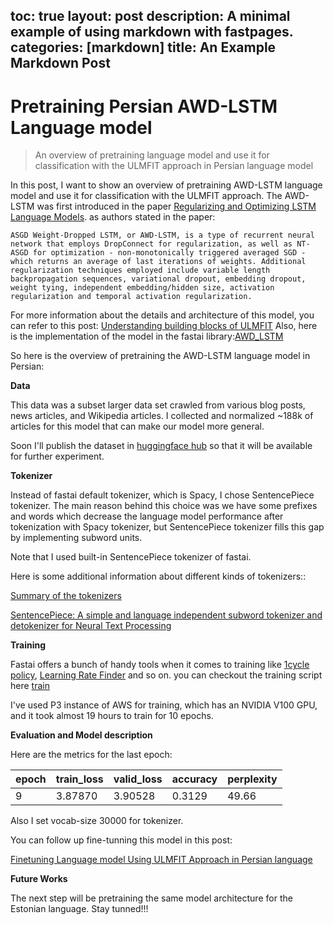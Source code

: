 toc: true
layout: post
description: A minimal example of using markdown with fastpages.
categories: [markdown]
title: An Example Markdown Post
---
# Pretraining Persian AWD-LSTM Language model
> An overview of pretraining language model and use it for classification with the ULMFIT approach in Persian language model

In this post, I want to show an overview of pretraining AWD-LSTM language model and use it for classification with the ULMFIT approach. The AWD-LSTM was first introduced in the paper [Regularizing and Optimizing LSTM Language Models](https://arxiv.org/pdf/1708.02182v1.pdf). as authors stated in the paper:

 `ASGD Weight-Dropped LSTM, or AWD-LSTM, is a type of recurrent neural network that employs DropConnect for regularization, as well as NT-ASGD for optimization - non-monotonically triggered averaged SGD - which returns an average of last iterations of weights. Additional regularization techniques employed include variable length backpropagation sequences, variational dropout, embedding dropout, weight tying, independent embedding/hidden size, activation regularization and temporal activation regularization.`

For more information about the details and architecture of this model, you can refer to this post: [Understanding building blocks of ULMFIT](https://blog.mlreview.com/understanding-building-blocks-of-ulmfit-818d3775325b)
Also, here is the implementation of the model in the fastai library:[AWD_LSTM](https://docs.fast.ai/text.models.awdlstm.html#AWD_LSTM)

So here is the overview of pretraining the AWD-LSTM language model in Persian:

**Data**

This data was a subset larger data set crawled from various blog posts, news articles, and Wikipedia articles. I collected and normalized ~188k of articles for this model that can make our model more general.

Soon I'll publish the dataset in [huggingface hub](https://huggingface.co/datasets) so that it will be available for further experiment.

**Tokenizer**

Instead of fastai default tokenizer, which is Spacy, I chose SentencePiece tokenizer. The main reason behind this choice was we have some prefixes and words which decrease the language model performance after tokenization with Spacy tokenizer, but SentencePiece tokenizer fills this gap by implementing subword units.

Note that I used built-in SentencePiece tokenizer of fastai.

Here is some additional information about different kinds of tokenizers::

[Summary of the tokenizers](https://huggingface.co/transformers/tokenizer_summary.html)

[SentencePiece: A simple and language independent subword tokenizer and detokenizer for Neural Text Processing](https://arxiv.org/pdf/1808.06226.pdf)

**Training**

Fastai offers a bunch of handy tools when it comes to training like [1cycle policy](https://sgugger.github.io/the-1cycle-policy.html#the-1cycle-policy), [Learning Rate Finder](https://sgugger.github.io/how-do-you-find-a-good-learning-rate.html) and so on. you can checkout the training script here [train](https://github.com/saied71/Persian-ULMFIT/blob/main/train.py)

I've used P3 instance of AWS for training, which has an NVIDIA V100 GPU, and it took almost 19 hours to train for 10 epochs.

**Evaluation and Model description**

Here are the metrics for the last epoch:

|epoch|train_loss|valid_loss|accuracy|perplexity|
|---|---|---|---|---|
|9|3.87870|3.90528|0.3129|49.66|

Also I set vocab-size 30000 for tokenizer.

You can follow up fine-tunning this model in this post:

[Finetuning Language model Using ULMFIT Approach in Persian language](https://saied71.github.io/tazarvAiLab/2021/07/15/Finetunin-Persian-Language-Model.html)

**Future Works**

The next step will be pretraining the same model architecture for the Estonian language. Stay tunned!!!